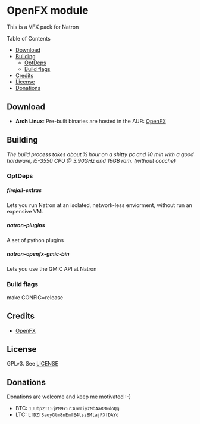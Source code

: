 # OpenFX module

This is a VFX pack for Natron

Table of Contents
* [Download](#download)
* [Building](#building)
    * [OptDeps](#OptDeps)
    * [Build flags](#build-flags)
* [Credits](#credits)
* [License](#license)
* [Donations](#donations)



## Download
* **Arch Linux**:
Pre-built binaries are hosted in the AUR: [OpenFX](https://aur.archlinux.org/packages/openfx-io/)

## Building

*The build process takes about ½ hour on a shitty pc and 10 min with a good hardware, i5-3550 CPU @ 3.90GHz and 16GB ram. (without ccache)*



### OptDeps

##### firejail-extras
Lets you run Natron at an isolated, network-less enviorment, without run an expensive VM.

##### natron-plugins
A set of python plugins

##### natron-openfx-gmic-bin
Lets you use the GMIC API at Natron

### Build flags
make CONFIG=release

## Credits
* [OpenFX](https://github.com/MrKepzie/openfx-io)


## License
GPLv3. See [LICENSE](LICENSE)

## Donations
Donations are welcome and keep me motivated :-)
* BTC: `1JUhp2T15jPM9Y5r3uWmiyzMbAaRMNdoQg`
* LTC: `LfDZfSaoyGtm8nEmfE4tsz8MtajPXfDAYd`
